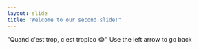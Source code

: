 ```yaml
---
layout: slide
title: "Welcome to our second slide!"
---
```

"Quand c'est trop, c'est tropico 😂" 
Use the left arrow to go back
